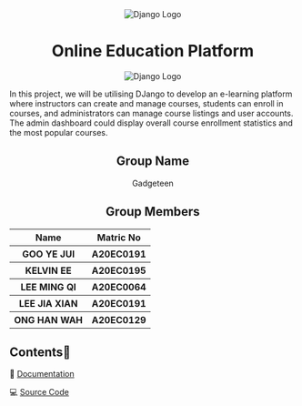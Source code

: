 <div align="center">
  <img src="https://github.com/drshahizan/learn-django/assets/97009588/9a40bc9c-c19f-463b-83e5-6083bd2a2cde" alt = "Django Logo"/>
</div>

<h1 align="center"> Online Education Platform </h1>
<div align="center">
  <img src="https://github.com/drshahizan/learn-django/assets/97009588/3b0a409d-a741-4dc2-b574-2061dd607f9e" alt = "Django Logo"/>
</div>

In this project, we will be utilising DJango to develop an e-learning platform where instructors can create and manage courses, students can enroll in courses, and administrators can manage course listings and user accounts. The admin dashboard could display overall course enrollment statistics and the most popular courses.

<h2 align="center">
  Group Name
  <br>
</h2>

<p align="center">
  <a>Gadgeteen</a><br>
</p>

<h2 align="center">
  Group Members
  <br>
</h2>
<p align="center">
<table align="center">
  <tr>
    <th>Name</th>
    <th>Matric No</th>
  </tr>
  <tr>
    <th>GOO YE JUI</th>
    <th>A20EC0191</th>
  </tr>
    <tr>
    <th>KELVIN EE</th>
    <th>A20EC0195</th>
  </tr>
    <tr>
    <th>LEE MING QI</th>
    <th>A20EC0064</th>
  </tr>
    <tr>
    <th>LEE JIA XIAN</th>
    <th>A20EC0191</th>
  </tr>
    <tr>
    <th>ONG HAN WAH</th>
    <th>A20EC0129</th>
  </tr>
</table>
</p>

## Contents📝

📄 [Documentation](Documentation.md)

💻 [Source Code](online_edu_platform)

